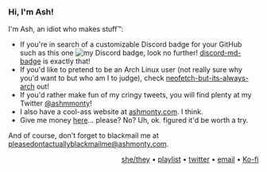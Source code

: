 ### Hi, I'm Ash!

I'm Ash, an idiot who makes stuff™:

- If you're in search of a customizable Discord badge for your GitHub such as this one ![my Discord badge](https://dcbadge.vercel.app/api/shield/406125028065804289?style=flat), look no further! [discord-md-badge](https://github.com/ashmonty/discord-md-badge) is exactly that!
- If you'd like to pretend to be an Arch Linux user (not really sure why you'd want to but who am I to judge), check [neofetch-but-its-always-arch](https://github.com/ashmonty/neofetch-but-its-always-arch) out!
- If you'd rather make fun of my cringy tweets, you will find plenty at my Twitter [@ashmmonty](https://twitter.com/ashmmonty)!
- I also have a cool-ass website at [ashmonty.com](https://www.ashmonty.com/). I think.
- Give me money [here](https://ko-fi.com/ashmonty)... please? No? Uh, ok. figured it'd be worth a try.

And of course, don't forget to blackmail me at [pleasedontactuallyblackmailme@ashmonty.com](mailto:pleasedontactuallyblackmailme@ashmonty.com).


<p align="right"><a target="_blank" href="https://en.pronouns.page/@ashmonty">she/they</a> • <a target="_blank" href="https://open.spotify.com/playlist/5rx5PZoWqEeaoivwz350Ki?si=9a4197f4dddb40f1">playlist</a> • <a target="_blank" href="https://twitter.com/ashmmonty">twitter</a> • <a target="_blank" href="mailto:hey@ashmonty.com">email</a> • <a target="_blank" href="https://ko-fi.com/ashmonty">Ko-fi</a></p>
